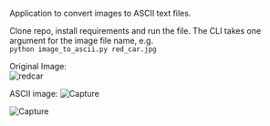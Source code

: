 Application to convert images to ASCII text files.

Clone repo, install requirements and run the file. The CLI takes one argument for the image file name, e.g.  
```python image_to_ascii.py red_car.jpg```

Original Image:    
![redcar](https://github.com/user-attachments/assets/ee6cc27b-196b-45d1-95d2-1ba995b1a4d2)

ASCII image:
![Capture](https://github.com/user-attachments/assets/5b9d15b1-c7d2-487b-953d-4076eb0b7711)

![Capture](https://github.com/user-attachments/assets/41f5f2a4-5157-4156-9e37-1b293dc7a4ac)
